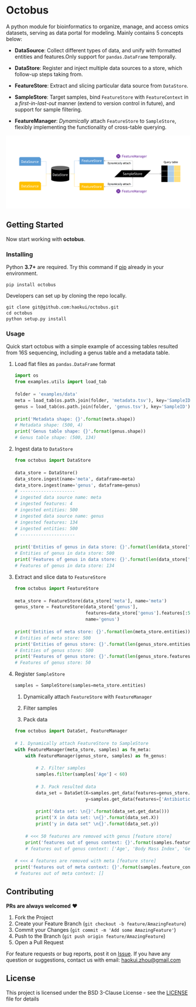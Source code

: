 # Octobus

A python module for bioinformatics to organize, manage, and access omics datasets, 
serving as data portal for modeling. Mainly contains 5 concepts below:

* __DataSource__: Collect different types of data, and unify with formatted entities and 
features.Only support for `pandas.DataFrame` temporally.

* __DataStore__: Register and inject multiple data sources to a store, which follow-up 
steps taking from.

* __FeatureStore__: Extract and slicing particular data source from `DataStore`.

* __SampleStore__: Target samples, bind `FeatureStore` with `FeatureContext` 
in a _first-in-last-out_ manner (extend to version control in future), and support 
for sample filtering.

* __FeatureManager__: _Dynamically_ attach `FeatureStore` to `SampleStore`, flexibly 
implementing the functionality of cross-table querying.

![structure](structure.png)

## Getting Started

Now start working with __octobus__. 

### Installing

Python __3.7+__ are required. Try this command if [pip](https://pip.pypa.io/en/stable/installing/) 
already in your environment.

```
pip install octobus
```

Developers can set up by cloning the repo locally.

```
git clone git@github.com:haokui/octobus.git
cd octobus
python setup.py install
```

### Usage

Quick start octobus with a simple example of accessing tables resulted from 16S sequencing,
including a genus table and a metadata table.

1. Load flat files as `pandas.DataFrame` format
    
    ```python
    import os
    from examples.utils import load_tab
    
    folder = 'examples/data'
    meta = load_tab(os.path.join(folder, 'metadata.tsv'), key='SampleID')
    genus = load_tab(os.path.join(folder, 'genus.tsv'), key='SampleID')
    
    print('Metadata shape: {}'.format(meta.shape))
    # Metadata shape: (500, 4)
    print('Genus table shape: {}'.format(genus.shape))
    # Genus table shape: (500, 134)
    ```

2. Ingest data to `DataStore`

    ```python
    from octobus import DataStore
      
    data_store = DataStore()
    data_store.ingest(name='meta', dataframe=meta)
    data_store.ingest(name='genus', dataframe=genus)
    # ---------------------
    # ingested data source name: meta
    # ingested features: 4
    # ingested entities: 500
    # ingested data source name: genus
    # ingested features: 134
    # ingested entities: 500
    # ---------------------
 
    print('Entities of genus in data store: {}'.format(len(data_store['genus'].entities)))
    # Entities of genus in data store: 500
    print('Features of genus in data store: {}'.format(len(data_store['genus'].features)))
    # Features of genus in data store: 134
    ```

3. Extract and slice data to `FeatureStore`
    ```python
    from octobus import FeatureStore
    
    meta_store = FeatureStore(data_store['meta'], name='meta')
    genus_store = FeatureStore(data_store['genus'], 
                               features=data_store['genus'].features[:50], 
                               name='genus')
 
    print('Entities of meta store: {}'.format(len(meta_store.entities)))
    # Entities of meta store: 500
    print('Entities of genus store: {}'.format(len(genus_store.entities)))
    # Entities of genus store: 500
    print('Features of genus store: {}'.format(len(genus_store.features)))
    # Features of genus store: 50
    ```

4. Register `SampleStore`

    ```python
    samples = SampleStore(samples=meta_store.entities)
    ```

    1. Dynamically attach `FeatureStore` with `FeatureManager`
    
    2. Filter samples
    
    3. Pack data
    
    ```python
    from octobus import DataSet, FeatureManager
    
    # 1. Dynamically attach FeatureStore to SampleStore
    with FeatureManager(meta_store, samples) as fm_meta:
        with FeatureManager(genus_store, samples) as fm_genus:
           
            # 2. Filter samples
            samples.filter(samples['Age'] < 60)
         
            # 3. Pack resulted data
            data_set = DataSet(X=samples.get_data(features=genus_store.features),
                               y=samples.get_data(features=['Antibiotics Usage']))
            
            print('data set: \n{}'.format(data_set.get_data()))
            print('X in data set: \n{}'.format(data_set.X))
            print('y in data set" \n{}'.format(data_set.y))
    
        # <<< 50 features are removed with genus [feature store]
        print('features out of genus context: {}'.format(samples.feature_context.features))
        # features out of genus context: ['Age', 'Body Mass Index', 'Gender', 'Antibiotics Usage']
         
    # <<< 4 features are removed with meta [feature store]
    print('features out of meta context: {}'.format(samples.feature_context.features))
    # features out of meta context: []
    ```

## Contributing

__PRs are always welcomed__ :heart: 

1. Fork the Project
2. Create your Feature Branch (`git checkout -b feature/AmazingFeature`)
3. Commit your Changes (`git commit -m 'Add some AmazingFeature'`)
4. Push to the Branch (`git push origin feature/AmazingFeature`)
5. Open a Pull Request

For feature requests or bug reports, post it on [Issue](https://github.com/haokui/octobus/issues).
If you have any question or suggestions, contact us with email: [haokui.zhou@gmail.com](haokui.zhou@gmail.com)

## License

This project is licensed under the BSD 3-Clause License - see the [LICENSE](LICENSE.txt) file for details
